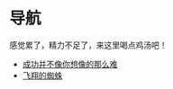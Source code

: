 # 导航

感觉累了，精力不足了，来这里喝点鸡汤吧！

- [成功并不像你想像的那么难](%E6%88%90%E5%8A%9F%E5%B9%B6%E4%B8%8D%E5%83%8F%E4%BD%A0%E6%83%B3%E5%83%8F%E7%9A%84%E9%82%A3%E4%B9%88%E9%9A%BE.md)
- [飞翔的蜘蛛](%E9%A3%9E%E7%BF%94%E7%9A%84%E8%9C%98%E8%9B%9B.md)